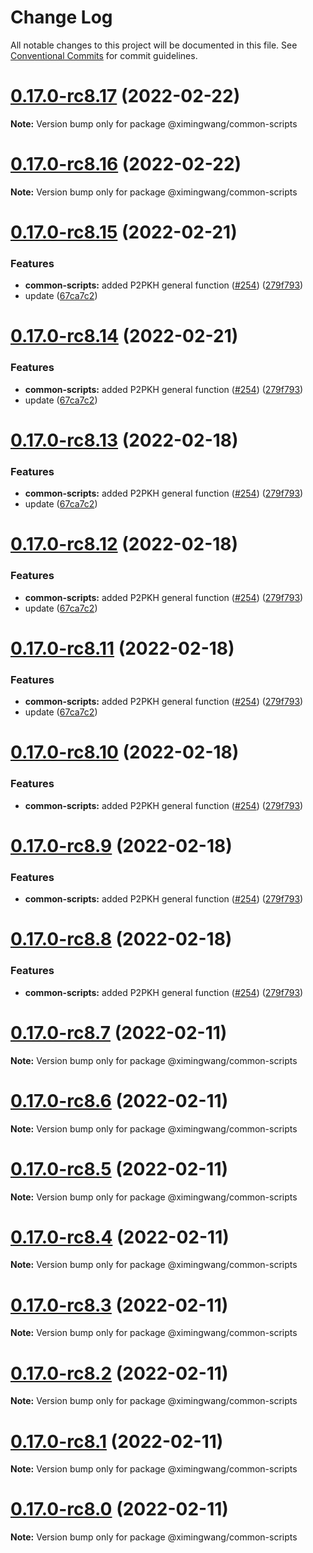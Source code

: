 # Change Log

All notable changes to this project will be documented in this file.
See [Conventional Commits](https://conventionalcommits.org) for commit guidelines.

# [0.17.0-rc8.17](https://github.com/ximingwang/lumos/compare/v0.17.0-rc8.14...v0.17.0-rc8.17) (2022-02-22)

**Note:** Version bump only for package @ximingwang/common-scripts





# [0.17.0-rc8.16](https://github.com/ximingwang/lumos/compare/v0.17.0-rc8.14...v0.17.0-rc8.16) (2022-02-22)

**Note:** Version bump only for package @ximingwang/common-scripts





# [0.17.0-rc8.15](https://github.com/ximingwang/lumos/compare/v0.17.0-rc8.7...v0.17.0-rc8.15) (2022-02-21)


### Features

* **common-scripts:** added P2PKH general function ([#254](https://github.com/ximingwang/lumos/issues/254)) ([279f793](https://github.com/ximingwang/lumos/commit/279f7937f4da6cae7473b30c6b3f929b90e164e5))
* update ([67ca7c2](https://github.com/ximingwang/lumos/commit/67ca7c2cea4108caf9d16ea54f13d1fc20b41280))





# [0.17.0-rc8.14](https://github.com/ximingwang/lumos/compare/v0.17.0-rc8.7...v0.17.0-rc8.14) (2022-02-21)


### Features

* **common-scripts:** added P2PKH general function ([#254](https://github.com/ximingwang/lumos/issues/254)) ([279f793](https://github.com/ximingwang/lumos/commit/279f7937f4da6cae7473b30c6b3f929b90e164e5))
* update ([67ca7c2](https://github.com/ximingwang/lumos/commit/67ca7c2cea4108caf9d16ea54f13d1fc20b41280))





# [0.17.0-rc8.13](https://github.com/ximingwang/lumos/compare/v0.17.0-rc8.7...v0.17.0-rc8.13) (2022-02-18)


### Features

* **common-scripts:** added P2PKH general function ([#254](https://github.com/ximingwang/lumos/issues/254)) ([279f793](https://github.com/ximingwang/lumos/commit/279f7937f4da6cae7473b30c6b3f929b90e164e5))
* update ([67ca7c2](https://github.com/ximingwang/lumos/commit/67ca7c2cea4108caf9d16ea54f13d1fc20b41280))





# [0.17.0-rc8.12](https://github.com/ximingwang/lumos/compare/v0.17.0-rc8.7...v0.17.0-rc8.12) (2022-02-18)


### Features

* **common-scripts:** added P2PKH general function ([#254](https://github.com/ximingwang/lumos/issues/254)) ([279f793](https://github.com/ximingwang/lumos/commit/279f7937f4da6cae7473b30c6b3f929b90e164e5))
* update ([67ca7c2](https://github.com/ximingwang/lumos/commit/67ca7c2cea4108caf9d16ea54f13d1fc20b41280))





# [0.17.0-rc8.11](https://github.com/ximingwang/lumos/compare/v0.17.0-rc8.7...v0.17.0-rc8.11) (2022-02-18)


### Features

* **common-scripts:** added P2PKH general function ([#254](https://github.com/ximingwang/lumos/issues/254)) ([279f793](https://github.com/ximingwang/lumos/commit/279f7937f4da6cae7473b30c6b3f929b90e164e5))
* update ([67ca7c2](https://github.com/ximingwang/lumos/commit/67ca7c2cea4108caf9d16ea54f13d1fc20b41280))





# [0.17.0-rc8.10](https://github.com/ximingwang/lumos/compare/v0.17.0-rc8.7...v0.17.0-rc8.10) (2022-02-18)


### Features

* **common-scripts:** added P2PKH general function ([#254](https://github.com/ximingwang/lumos/issues/254)) ([279f793](https://github.com/ximingwang/lumos/commit/279f7937f4da6cae7473b30c6b3f929b90e164e5))





# [0.17.0-rc8.9](https://github.com/ximingwang/lumos/compare/v0.17.0-rc8.7...v0.17.0-rc8.9) (2022-02-18)


### Features

* **common-scripts:** added P2PKH general function ([#254](https://github.com/ximingwang/lumos/issues/254)) ([279f793](https://github.com/ximingwang/lumos/commit/279f7937f4da6cae7473b30c6b3f929b90e164e5))





# [0.17.0-rc8.8](https://github.com/ximingwang/lumos/compare/v0.17.0-rc8.7...v0.17.0-rc8.8) (2022-02-18)


### Features

* **common-scripts:** added P2PKH general function ([#254](https://github.com/ximingwang/lumos/issues/254)) ([279f793](https://github.com/ximingwang/lumos/commit/279f7937f4da6cae7473b30c6b3f929b90e164e5))





# [0.17.0-rc8.7](https://github.com/ximingwang/lumos/compare/v0.17.0-rc8...v0.17.0-rc8.7) (2022-02-11)

**Note:** Version bump only for package @ximingwang/common-scripts

# [0.17.0-rc8.6](https://github.com/ximingwang/lumos/compare/v0.17.0-rc8...v0.17.0-rc8.6) (2022-02-11)

**Note:** Version bump only for package @ximingwang/common-scripts

# [0.17.0-rc8.5](https://github.com/ximingwang/lumos/compare/v0.17.0-rc8...v0.17.0-rc8.5) (2022-02-11)

**Note:** Version bump only for package @ximingwang/common-scripts

# [0.17.0-rc8.4](https://github.com/ximingwang/lumos/compare/v0.17.0-rc8...v0.17.0-rc8.4) (2022-02-11)

**Note:** Version bump only for package @ximingwang/common-scripts

# [0.17.0-rc8.3](https://github.com/nervosnetwork/lumos/compare/v0.17.0-rc8...v0.17.0-rc8.3) (2022-02-11)

**Note:** Version bump only for package @ximingwang/common-scripts

# [0.17.0-rc8.2](https://github.com/nervosnetwork/lumos/compare/v0.17.0-rc8...v0.17.0-rc8.2) (2022-02-11)

**Note:** Version bump only for package @ximingwang/common-scripts

# [0.17.0-rc8.1](https://github.com/nervosnetwork/lumos/compare/v0.17.0-rc8...v0.17.0-rc8.1) (2022-02-11)

**Note:** Version bump only for package @ximingwang/common-scripts

# [0.17.0-rc8.0](https://github.com/nervosnetwork/lumos/compare/v0.17.0-rc8...v0.17.0-rc8.0) (2022-02-11)

**Note:** Version bump only for package @ximingwang/common-scripts
